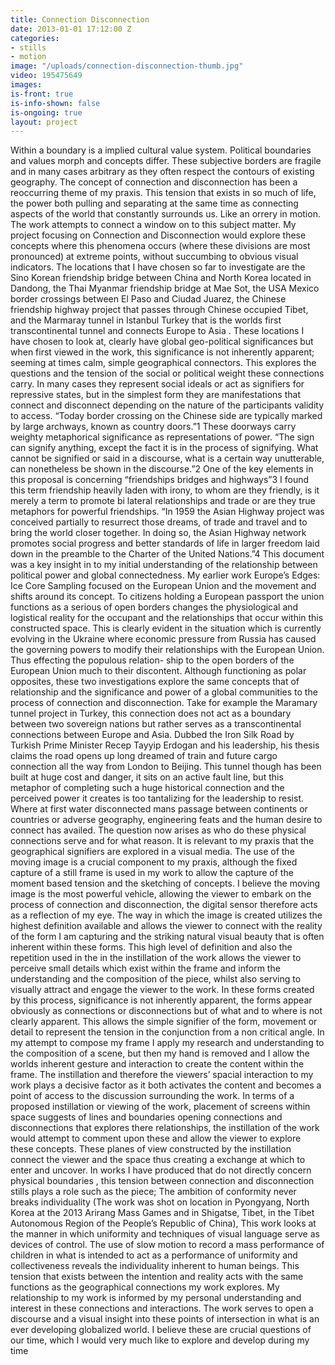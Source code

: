 ```yaml
---
title: Connection Disconnection
date: 2013-01-01 17:12:00 Z
categories:
- stills
- motion
image: "/uploads/connection-disconnection-thumb.jpg"
video: 195475649
images: 
is-front: true
is-info-shown: false
is-ongoing: true
layout: project
---
```


Within a boundary is a implied cultural value system. Political boundaries and values morph and concepts differ. These subjective borders are fragile and in many cases arbitrary as they often respect the contours of existing geography. The concept of connection and disconnection has been a reoccurring theme of my praxis. This tension that exists in so much of life, the power both pulling and separating at the same time as connecting aspects of the world that constantly surrounds us. Like an orrery in motion. The work attempts to connect a window on to this subject matter. My project focusing on Connection and Disconnection would explore these concepts where this phenomena occurs (where these divisions are most pronounced) at extreme points, without succumbing to obvious visual indicators. The locations that I have chosen so far to investigate are the Sino Korean friendship bridge between China and North Korea located in Dandong, the Thai Myanmar friendship bridge at Mae Sot, the USA Mexico border crossings between El Paso and Ciudad Juarez, the Chinese friendship highway project that passes through Chinese occupied Tibet, and the Marmaray tunnel in Istanbul Turkey that is the worlds first transcontinental tunnel and connects Europe to Asia . These locations I have chosen to look at, clearly have global geo-political significances but when first viewed in the work, this significance is not inherently apparent; seeming at times calm, simple geographical connectors. This explores the questions and the tension of the social or political weight these connections carry. In many cases they represent social ideals or act as signifiers for repressive states, but in the simplest form they are manifestations that connect and disconnect depending on the nature of the participants validity to access. “Today border crossing on the Chinese side are typically marked by large archways, known as country doors.”1 These doorways carry weighty metaphorical significance as representations of power. “The sign can signify anything, except the fact it is in the process of signifying. What cannot be signified or said in a discourse, what is a certain way unutterable, can nonetheless be shown in the discourse.”2 One of the key elements in this proposal is concerning “friendships bridges and highways”3 I found this term friendship heavily laden with irony, to whom are they friendly, is it merely a term to promote bi lateral relationships and trade or are they true metaphors for powerful friendships. “In 1959 the Asian Highway project was conceived partially to resurrect those dreams, of trade and travel and to bring the world closer together. In doing so, the Asian Highway network promotes social progress and better standards of life in larger freedom laid down in the preamble to the Charter of the United Nations.”4 This document was a key insight in to my initial understanding of the relationship between political power and global connectedness. My earlier work Europe’s Edges: Ice Core Sampling focused on the European Union and the movement and shifts around its concept. To citizens holding a European passport the union functions as a serious of open borders changes the physiological and logistical reality for the occupant and the relationships that occur within this constructed space. This is clearly evident in the situation which is currently evolving in the Ukraine where economic pressure from Russia has caused the governing powers to modify their relationships with the European Union. Thus effecting the populous relation- ship to the open borders of the European Union much to their discontent. Although functioning as polar opposites, these two investigations explore the same concepts that of relationship and the significance and power of a global communities to the process of connection and disconnection. Take for example the Maramary tunnel project in Turkey, this connection does not act as a boundary between two sovereign nations but rather serves as a transcontinental connections between Europe and Asia. Dubbed the Iron Silk Road by Turkish Prime Minister Recep Tayyip Erdogan and his leadership, his thesis claims the road opens up long dreamed of train and future cargo connection all the way from London to Beijing. This tunnel though has been built at huge cost and danger, it sits on an active fault line, but this metaphor of completing such a huge historical connection and the perceived power it creates is too tantalizing for the leadership to resist. Where at first water disconnected mans passage between continents or countries or adverse geography, engineering feats and the human desire to connect has availed. The question now arises as who do these physical connections serve and for what reason. It is relevant to my praxis that the geographical signifiers are explored in a visual media. The use of the moving image is a crucial component to my praxis, although the fixed capture of a still frame is used in my work to allow the capture of the moment based tension and the sketching of concepts. I believe the moving image is the most powerful vehicle, allowing the viewer to embark on the process of connection and disconnection, the digital sensor therefore acts as a reflection of my eye. The way in which the image is created utilizes the highest definition available and allows the viewer to connect with the reality of the form I am capturing and the striking natural visual beauty that is often inherent within these forms. This high level of definition and also the repetition used in the in the instillation of the work allows the viewer to perceive small details which exist within the frame and inform the understanding and the composition of the piece, whilst also serving to visually attract and engage the viewer to the work. In these forms created by this process, significance is not inherently apparent, the forms appear obviously as connections or disconnections but of what and to where is not clearly apparent. This allows the simple signifier of the form, movement or detail to represent the tension in the conjunction from a non critical angle. In my attempt to compose my frame I apply my research and understanding to the composition of a scene, but then my hand is removed and I allow the worlds inherent gesture and interaction to create the content within the frame. The instillation and therefore the viewers’ spacial interaction to my work plays a decisive factor as it both activates the content and becomes a point of access to the discussion surrounding the work. In terms of a proposed instillation or viewing of the work, placement of screens within space suggests of lines and boundaries opening connections and disconnections that explores there relationships, the instillation of the work would attempt to comment upon these and allow the viewer to explore these concepts. These planes of view constructed by the instillation connect the viewer and the space thus creating a exchange at which to enter and uncover. In works I have produced that do not directly concern physical boundaries , this tension between connection and disconnection stills plays a role such as the piece; The ambition of conformity never breaks individuality (The work was shot on location in Pyongyang, North Korea at the 2013 Arirang Mass Games and in Shigatse, Tibet, in the Tibet Autonomous Region of the People’s Republic of China), This work looks at the manner in which uniformity and techniques of visual language serve as devices of control. The use of slow motion to record a mass performance of children in what is intended to act as a performance of uniformity and collectiveness reveals the individuality inherent to human beings. This tension that exists between the intention and reality acts with the same functions as the geographical connections my work explores. My relationship to my work is informed by my personal understanding and interest in these connections and interactions. The work serves to open a discourse and a visual insight into these points of intersection in what is an ever developing globalized world. I believe these are crucial questions of our time, which I would very much like to explore and develop during my time

